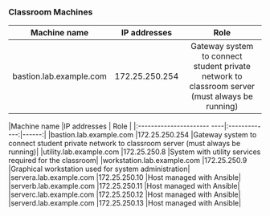 
### Classroom Machines

| Machine name             | IP addresses     | Role    |
| :--------------------:   | :--------------: | :---: |
| bastion.lab.example.com	 | 172.25.250.254   | Gateway system to connect student private network to classroom server (must always be running)|   |

|Machine name	               |IP addresses	 | Role |
|:---------------------- ----|:-------------:|------:|
|bastion.lab.example.com	 |172.25.250.254	|Gateway system to connect student private network to classroom server (must always be running)|
|utility.lab.example.com	 |172.25.250.8	|System with utility services required for the classroom|
|workstation.lab.example.com |172.25.250.9	|Graphical workstation used for system administration|
|servera.lab.example.com	 |172.25.250.10	|Host managed with Ansible|
|serverb.lab.example.com	 |172.25.250.11	|Host managed with Ansible|
|serverc.lab.example.com	 |172.25.250.12	|Host managed with Ansible|
|serverd.lab.example.com	 |172.25.250.13	|Host managed with Ansible|
